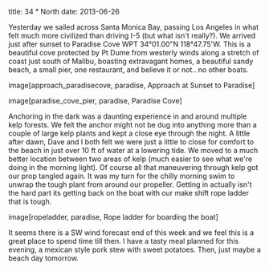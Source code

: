 title: 34 &deg; North 
date: 2013-06-26

Yesterday we sailed across Santa Monica Bay, passing Los Angeles in what felt
much more civilized than driving I-5 (but what isn't really?). We arrived just
after sunset to Paradise Cove WPT 34&deg;01.00"N 118&deg;47.75'W.  This is a
beautiful cove protected by Pt Dume from westerly winds along a stretch of coast
just south of Malibu, boasting extravagant homes, a beautiful sandy beach, a
small pier, one restaurant, and believe it or not.. no other boats.

image[approach_paradisecove, paradise, Approach at Sunset to Paradise]

image[paradise_cove_pier, paradise, Paradise Cove]

Anchoring in the dark was a daunting experience in and around multiple kelp
forests.  We felt the anchor might not be dug into anything more than a couple
of large kelp plants and kept a close eye through the night. A little after
dawn, Dave and I both felt we were just a little to close for comfort to the
beach in just over 10 ft of water at a lowering tide. We moved to a much better
location between two areas of kelp (much easier to see what we're doing in the
morning light). Of course all that maneuvering through kelp got our prop tangled
again. It was my turn for the chilly morning swim to unwrap the tough plant from
around our propeller.  Getting in actually isn't the hard part its getting back
on the boat with our make shift rope ladder that is tough.

image[ropeladder, paradise, Rope ladder for boarding the boat]

It seems there is a SW wind forecast end of this week and we feel this is a great
place to spend time till then.  I have a tasty meal planned for this evening, a
mexican style pork stew with sweet potatoes.   Then, just maybe a beach day tomorrow.







